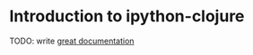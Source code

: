 # Introduction to ipython-clojure

TODO: write [great documentation](http://jacobian.org/writing/great-documentation/what-to-write/)
